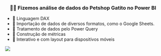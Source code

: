 <h3 align="center">👨‍💻 Fizemos análise de dados do Petshop Gatito no Power BI</h3>

<div>
  <ul>
<li> 📝 Linguagem DAX </li>
<li> 📝 Importação de dados de diversos formatos, como o Google Sheets. </li>
<li> 📝 Tratamento de dados pelo Power Query</li>
<li> 📝 Construção de métricas</li>
<li> 📝 Interativo e com layout para dispositivos móveis </li>
  </ul>
</div>

<div>
  <img src="![gatito_petshop](https://github.com/VitoriaSampaiodev/Petshop_gatito/assets/143134992/bb99e2e0-457d-46fd-a8da-bb19ebfeec5e)" />
</div>


